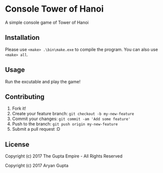 # Console Tower of Hanoi

A simple console game of Tower of Hanoi

## Installation

Please use `<make> .\bin\make.exe` to compile the program. You can also use `<make> all`.

## Usage

Run the excutable and play the game!
  
## Contributing

1. Fork it!
2. Create your feature branch: `git checkout -b my-new-feature`
3. Commit your changes: `git commit -am 'Add some feature'`
4. Push to the branch: `git push origin my-new-feature`
5. Submit a pull request :D

## License

Copyright (c) 2017 The Gupta Empire - All Rights Reserved

Copyright (c) 2017 Aryan Gupta

